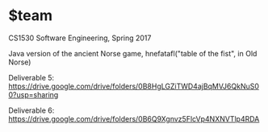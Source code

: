 # $team
CS1530 Software Engineering, Spring 2017

Java version of the ancient Norse game, hnefatafl("table of the fist", in Old Norse)

Deliverable 5:
https://drive.google.com/drive/folders/0B8HgLGZiTWD4ajBqMVJ6QkNuS00?usp=sharing

Deliverable 6: 
https://drive.google.com/drive/folders/0B6Q9Xgnvz5FlcVp4NXNVTlp4RDA
